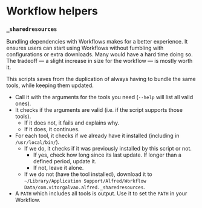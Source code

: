 # Workflow helpers

### `_sharedresources`

Bundling dependencies with Workflows makes for a better experience. It ensures users can start using Workflows without fumbling with configurations or extra downloads. Many would have a hard time doing so. The tradeoff — a slight increase in size for the workflow — is mostly worth it.

This scripts saves from the duplication of always having to bundle the same tools, while keeping them updated.

* Call it with the arguments for the tools you need (`--help` will list all valid ones).
* It checks if the arguments are valid (i.e. if the script supports those tools).
  * If it does not, it fails and explains why.
  * If it does, it continues.
* For each tool, it checks if we already have it installed (including in `/usr/local/bin/`).
  * If we do, it checks if it was previously installed by this script or not.
    * If yes, check how long since its last update. If longer than a defined period, update it.
    * If not, leave it alone.
  * If we do not (have the tool installed), download it to `~/Library/Application Support/Alfred/Workflow Data/com.vitorgalvao.alfred._sharedresources`.
* A `PATH` which includes all tools is output. Use it to set the `PATH` in your Workflow.
